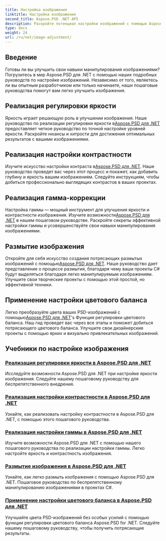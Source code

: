 ```yaml
---
title: Настройка изображения
linktitle: Настройка изображения
second_title: Aspose.PSD .NET API
description: Раскройте потенциал настройки изображений с помощью Aspose.PSD для .NET. Изучите руководства по яркости, контрастности и цветовому балансу, чтобы освоить манипуляции с изображениями.
type: docs
weight: 24
url: /ru/net/image-adjustment/
---
```

## Введение

Готовы ли вы улучшить свои навыки манипулирования изображениями? Погрузитесь в мир Aspose.PSD для .NET с помощью наших подробных руководств по настройке изображений. Независимо от того, являетесь ли вы опытным разработчиком или только начинаете, наши пошаговые руководства помогут вам легко улучшить изображения.

## Реализация регулировки яркости

 Яркость играет решающую роль в улучшении изображения. Наше руководство по реализации регулировки яркости в[Aspose.PSD для .NET](./brightness-adjustment/) предоставляет четкое руководство по точной настройке уровней яркости. Раскройте нюансы и хитрости для достижения оптимальных результатов с вашими изображениями.

## Реализация настройки контрастности

 Изучите искусство настройки контраста в[Aspose.PSD для .NET](./contrast-adjustment/). Наше руководство проведет вас через этот процесс и покажет, как добавить глубину и яркость вашим изображениям. Следуйте инструкциям, чтобы добиться профессионально выглядящих контрастов в ваших проектах.

## Реализация гамма-коррекции

Настройка гаммы — мощный инструмент для улучшения яркости и контрастности изображения. Изучите возможности[Aspose.PSD для .NET](./gamma-adjustment/) в нашем пошаговом руководстве. Раскройте секреты эффективной настройки гаммы и усовершенствуйте свои навыки манипулирования изображениями.

## Размытие изображения

 Откройте для себя искусство создания потрясающих размытых изображений с помощью[Aspose.PSD для .NET](./blur-image/). Наше руководство дает представление о процессе размытия, благодаря чему ваши проекты C# будут выделяться благодаря легко манипулируемым изображениям. Улучшите свои творческие проекты с помощью этой простой, но эффективной техники.

## Применение настройки цветового баланса

 Легко преобразуйте цвета ваших PSD-изображений с помощью[Aspose.PSD для .NET](./color-balance-adjustment/)'s Функция регулировки цветового баланса. Наш гид проведет вас через все этапы и поможет добиться потрясающего цветового баланса. Улучшите свои дизайнерские проекты с помощью ярких и визуально привлекательных изображений.

## Учебники по настройке изображения
### [Реализация регулировки яркости в Aspose.PSD для .NET](./brightness-adjustment/)
Исследуйте возможности Aspose.PSD для .NET при настройке яркости изображения. Следуйте нашему пошаговому руководству для беспрепятственного внедрения.
### [Реализация настройки контрастности в Aspose.PSD для .NET](./contrast-adjustment/)
Узнайте, как реализовать настройку контрастности в Aspose.PSD для .NET, с помощью этого пошагового руководства.
### [Реализация настройки гаммы в Aspose.PSD для .NET](./gamma-adjustment/)
Изучите возможности Aspose.PSD для .NET с помощью нашего пошагового руководства по реализации настройки гаммы. Легко настройте яркость и контрастность изображения.
### [Размытие изображения в Aspose.PSD для .NET](./blur-image/)
Узнайте, как легко размыть изображения с помощью Aspose.PSD для .NET. Пошаговое руководство по беспрепятственному манипулированию изображениями в проектах C#.
### [Применение настройки цветового баланса в Aspose.PSD для .NET](./color-balance-adjustment/)
Улучшайте цвета PSD-изображений без особых усилий с помощью функции регулировки цветового баланса Aspose.PSD for .NET. Следуйте нашему пошаговому руководству, чтобы получить потрясающие результаты.